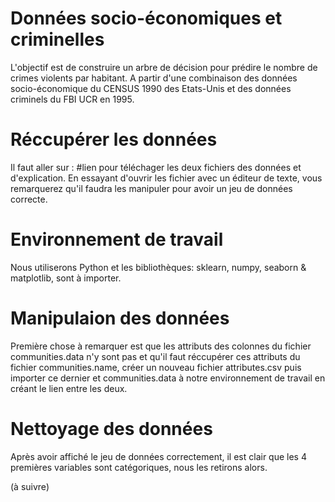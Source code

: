 # Données socio-économiques et criminelles
L'objectif est de construire un arbre de décision pour prédire le nombre de crimes violents par habitant. A partir d'une combinaison des données socio-économique du CENSUS 1990 des Etats-Unis et des données criminels du FBI UCR en 1995.  

# Réccupérer les données
Il faut aller sur : #lien pour téléchager les deux fichiers des données et d'explication. En essayant d'ouvrir les fichier avec un éditeur de texte, vous remarquerez qu'il faudra les manipuler pour avoir un jeu de données correcte. 

# Environnement de travail
Nous utiliserons Python et les bibliothèques: sklearn, numpy, seaborn & matplotlib, sont à importer.

# Manipulaion des données
Première chose à remarquer est que les attributs des colonnes du fichier communities.data n'y sont pas et qu'il faut réccupérer ces attributs du fichier communities.name, créer un nouveau fichier attributes.csv puis importer ce dernier et communities.data à notre environnement de travail  en créant le lien entre les deux.

# Nettoyage des données
Après avoir affiché le jeu de données correctement, il est clair que les 4 premières variables sont catégoriques, nous les retirons alors. 

(à suivre)
